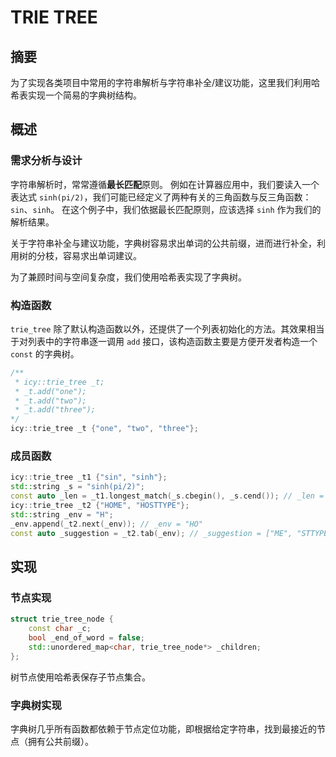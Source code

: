 # TRIE TREE

## 摘要

为了实现各类项目中常用的字符串解析与字符串补全/建议功能，这里我们利用哈希表实现一个简易的字典树结构。

## 概述

### 需求分析与设计

字符串解析时，常常遵循**最长匹配**原则。
例如在计算器应用中，我们要读入一个表达式 `sinh(pi/2)`，我们可能已经定义了两种有关的三角函数与反三角函数：`sin`、`sinh`。
在这个例子中，我们依据最长匹配原则，应该选择 `sinh` 作为我们的解析结果。

关于字符串补全与建议功能，字典树容易求出单词的公共前缀，进而进行补全，利用树的分枝，容易求出单词建议。

为了兼顾时间与空间复杂度，我们使用哈希表实现了字典树。

### 构造函数

`trie_tree` 除了默认构造函数以外，还提供了一个列表初始化的方法。其效果相当于对列表中的字符串逐一调用 `add` 接口，该构造函数主要是方便开发者构造一个 `const` 的字典树。

~~~cpp
/**
 * icy::trie_tree _t;
 * _t.add("one");
 * _t.add("two");
 * _t.add("three");
*/
icy::trie_tree _t {"one", "two", "three"};
~~~

### 成员函数

~~~cpp
icy::trie_tree _t1 {"sin", "sinh"};
std::string _s = "sinh(pi/2)";
const auto _len = _t1.longest_match(_s.cbegin(), _s.cend()); // _len = 4
icy::trie_tree _t2 {"HOME", "HOSTTYPE"};
std::string _env = "H";
_env.append(_t2.next(_env)); // _env = "HO"
const auto _suggestion = _t2.tab(_env); // _suggestion = ["ME", "STTYPE"]
~~~

## 实现

### 节点实现

~~~cpp
struct trie_tree_node {
    const char _c;
    bool _end_of_word = false;
    std::unordered_map<char, trie_tree_node*> _children;
};
~~~

树节点使用哈希表保存子节点集合。

### 字典树实现

字典树几乎所有函数都依赖于节点定位功能，即根据给定字符串，找到最接近的节点（拥有公共前缀）。
